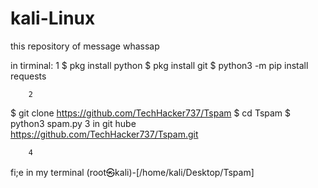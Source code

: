 # kali-Linux
this repository of message  whassap 


in tirminal:
       1
$ pkg install python
$ pkg install git
$ python3 -m pip install requests

        2
$ git clone https://github.com/TechHacker737/Tspam
$ cd Tspam
$ python3 spam.py
        3
    in git hube 
https://github.com/TechHacker737/Tspam.git

        4
  fi;e in my terminal
(root㉿kali)-[/home/kali/Desktop/Tspam]


  
